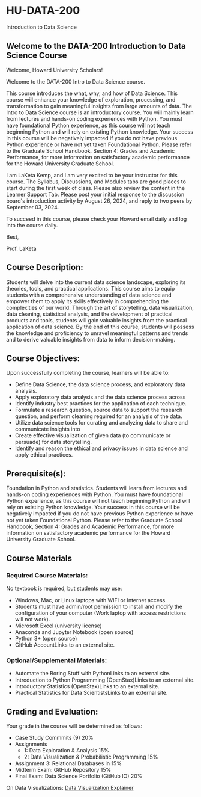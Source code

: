 # HU-DATA-200
Introduction to Data Science
## Welcome to the DATA-200 Introduction to Data Science Course
Welcome, Howard University Scholars!

Welcome to the DATA-200 Intro to Data Science course. 

This course introduces the what, why, and how of Data Science. This course will enhance your knowledge of exploration, processing, and transformation to gain meaningful insights from large amounts of data. The Intro to Data Science course is an introductory course. You will mainly learn from lectures and hands-on coding experiences with Python. You must have foundational Python experience, as this course will not teach beginning Python and will rely on existing Python knowledge. Your success in this course will be negatively impacted if you do not have previous Python experience or have not yet taken Foundational Python. Please refer to the Graduate School Handbook, Section 4: Grades and Academic Performance, for more information on satisfactory academic performance for the Howard University Graduate School. 

I am LaKeta Kemp, and I am very excited to be your instructor for this course. The Syllabus, Discussions, and Modules tabs are good places to start during the first week of class. Please also review the content in the Learner Support Tab. Please post your initial response to the discussion board's introduction activity by August 26, 2024, and reply to two peers by September 03, 2024. 

To succeed in this course, please check your Howard email daily and log into the course daily. 

Best, 

Prof. LaKeta

## Course Description:
Students will delve into the current data science landscape, exploring its theories, tools, and practical applications. This course aims to equip students with a comprehensive understanding of data science and empower them to apply its skills effectively in comprehending the complexities of our world. Through the art of storytelling, data visualization, data cleaning, statistical analysis, and the development of practical products and tools, students will gain valuable insights from the practical application of data science. By the end of this course, students will possess the knowledge and proficiency to unravel meaningful patterns and trends and to derive valuable insights from data to inform decision-making.

## Course Objectives: 
Upon successfully completing the course, learners will be able to:

* Define Data Science, the data science process, and exploratory data analysis.
* Apply exploratory data analysis and the data science process across
* Identify industry best practices for the application of each technique.
* Formulate a research question, source data to support the research question, and perform cleaning required for an analysis of the data.
* Utilize data science tools for curating and analyzing data to share and communicate insights into
* Create effective visualization of given data (to communicate or persuade) for data storytelling.
* Identify and reason the ethical and privacy issues in data science and apply ethical practices.

## Prerequisite(s): 
Foundation in Python and statistics. Students will learn from lectures and hands-on coding experiences with Python. You must have foundational Python experience, as this course will not teach beginning Python and will rely on existing Python knowledge. Your success in this course will be negatively impacted if you do not have previous Python experience or have not yet taken Foundational Python. Please refer to the Graduate School Handbook, Section 4: Grades and Academic Performance, for more information on satisfactory academic performance for the Howard University Graduate School.

## Course Materials
### Required Course Materials: 
No textbook is required, but students may use:
* Windows, Mac, or Linux laptops with WIFI or Internet access.
* Students must have admin/root permission to install and modify the configuration of your computer (Work laptop with access restrictions will not work).
* Microsoft Excel (university license)
* Anaconda and Jupyter Notebook (open source)
* Python 3+ (open source)
* GitHub AccountLinks to an external site.

### Optional/Supplemental Materials:
* Automate the Boring Stuff with PythonLinks to an external site.
* Introduction to Python Programming (OpenStax)Links to an external site.
* Introductory Statistics (OpenStax)Links to an external site.
* Practical Statistics for Data ScientistsLinks to an external site.

## Grading and Evaluation:  
Your grade in the course will be determined as follows:

* Case Study Commmits (9) 20%
* Assignments
  * 1: Data Exploration & Analysis 15%
  * 2: Data Visualization & Probabilistic Programming 15%
* Assignment 3: Relational Databases in 15%
* Midterm Exam: GitHub Repository 15%
* Final Exam: Data Science Portfolio (GitHub IO) 20%

On Data Visualizations: [Data Visualization Explainer](https://github.com/laketalkemp/HU-DATA-200/blob/7887bd5318c6cd85deb35341dde2119bb4082d60/Data%20Visualization.ipynb)
